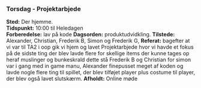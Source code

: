 ### Torsdag - Projektarbjede
**Sted:** Der hjemme.   
**Tidspunkt:** 10:00 til Heledagen   
**Forberedelse:**  lav på kode
**Dagsorden:**  produktudvidkling.
**Tilstede:** Alexander, Christian, Frederik B, Simon og Frederik G,
**Referat:**  bagefter at vi var til TA2 i oop gik vi hjem og lavet Projektarbjede hvor vi havde et fokus på de sidste ting der blev lavde flere for skellige items der kunne tages op heraf muslinger og bunkeskrald dette stå Frederik B og Christian for simon var i gang med in game manu,
Alexander finepusset meget af koden og lavde nogle flere ting til spillet, der blev tilføjet player plus costume til player, der blev også lavet slutskærm.
**Afholdt:** Online møde

